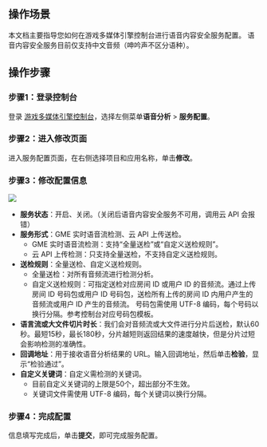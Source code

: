 ## 操作场景

本文档主要指导您如何在游戏多媒体引擎控制台进行语音内容安全服务配置。
<dx-alert infotype="explain" title="">
语音内容安全服务目前仅支持中文音频（呻吟声不区分语种）。
</dx-alert>



## 操作步骤

### 步骤1：登录控制台

登录 [游戏多媒体引擎控制台](https://console.cloud.tencent.com/gamegme)，选择左侧菜单**语音分析** > **服务配置**。

### 步骤2：进入修改页面

进入服务配置页面，在右侧选择项目和应用名称，单击**修改**。

### 步骤3：修改配置信息
![](https://qcloudimg.tencent-cloud.cn/raw/ff93728e60b37b51c14f1255fd81cb44.png)

- **服务状态**：开启、关闭。（关闭后语音内容安全服务不可用，调用云 API 会报错）
- **服务形式**：GME 实时语音流检测、云 API 上传送检。
  - GME 实时语音流检测：支持“全量送检”或“自定义送检规则”。
  - 云 API 上传检测：只支持全量送检，不支持自定义送检规则。
- **送检规则**：全量送检、自定义送检规则。
  - 全量送检：对所有音频流进行检测分析。
  - 自定义送检规则：可指定送检对应房间 ID 或用户 ID 的音频流。通过上传房间 ID 号码包或用户 ID 号码包，送检所有上传的房间 ID 内用户产生的音频流或用户 ID 产生的音频流。
    <dx-alert infotype="notice" title="">
    号码包需使用 UTF-8 编码，每个号码以换行分隔。参考控制台对应号码包模板。
    </dx-alert>
- **语言流或大文件切片时长**：我们会对音频流或大文件进行分片后送检，默认60秒。最短15秒，最长180秒，分片越短则返回结果的速度越快，但是分片过短会影响检测的准确性。
- **回调地址**：用于接收语音分析结果的 URL。输入回调地址，然后单击**检验**，显示“检验通过”。
- **自定义关键词**：自定义需检测的关键词。
  - 目前自定义关键词的上限是50个，超出部分不生效。
  - 关键词文件需使用 UTF-8 编码，每个关键词以换行分隔。

### 步骤4：完成配置
信息填写完成后，单击**提交**，即可完成服务配置。


